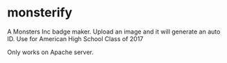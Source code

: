 # monsterify
A Monsters Inc badge maker. Upload an image and it will generate an auto ID. Use for American High School Class of 2017 

Only works on Apache server. 
